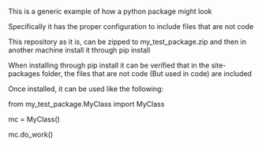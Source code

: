 This is a generic example of how a python package might look

Specifically it has the proper configuration to include files that are not code

This repository as it is, can be zipped to my_test_package.zip and then in another machine install it through pip install

When installing through pip install it can be verified that in the site-packages folder, the files that are not code (But used in code) are included

Once installed, it can be used like the following:

from my_test_package.MyClass import MyClass

mc = MyClass()

mc.do_work()
